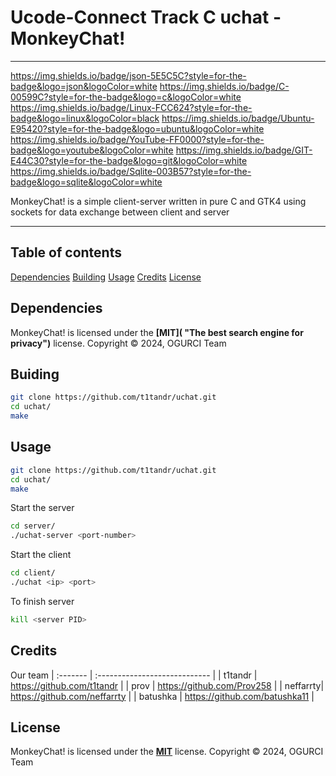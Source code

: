 # Ucode-Connect Track C uchat - MonkeyChat!

---

https://img.shields.io/badge/json-5E5C5C?style=for-the-badge&logo=json&logoColor=white https://img.shields.io/badge/C-00599C?style=for-the-badge&logo=c&logoColor=white
https://img.shields.io/badge/Linux-FCC624?style=for-the-badge&logo=linux&logoColor=black
https://img.shields.io/badge/Ubuntu-E95420?style=for-the-badge&logo=ubuntu&logoColor=white
https://img.shields.io/badge/YouTube-FF0000?style=for-the-badge&logo=youtube&logoColor=white
https://img.shields.io/badge/GIT-E44C30?style=for-the-badge&logo=git&logoColor=white
https://img.shields.io/badge/Sqlite-003B57?style=for-the-badge&logo=sqlite&logoColor=white

MonkeyChat! is a simple client-server written in pure C and GTK4 using sockets for data exchange between client and server

---

## Table of contents
[Dependencies](https://github.com/t1tandr/uchat#dependencies)
[Building](https://github.com/t1tandr/uchat#buiding)
[Usage](https://github.com/t1tandr/uchat#usage)
[Credits](https://github.com/t1tandr/uchat#credits)
[License](https://github.com/t1tandr/uchat#license)

## Dependencies

MonkeyChat! is licensed under the **[MIT]( "The best search engine for privacy")** license.
Copyright © 2024, OGURCI Team

## Buiding

```bash
git clone https://github.com/t1tandr/uchat.git
cd uchat/
make
```

## Usage

```bash
git clone https://github.com/t1tandr/uchat.git
cd uchat/
make
```

Start the server
```bash
cd server/
./uchat-server <port-number>
```

Start the client
```bash
cd client/
./uchat <ip> <port>
```

To finish server
```bash
kill <server PID>
```

## Credits

Our team
| :------- | :---------------------------- |
| t1tandr  | https://github.com/t1tandr    |
| prov     | https://github.com/Prov258    |
| neffarrty| https://github.com/neffarrty  |
| batushka | https://github.com/batushka11 |

## License

MonkeyChat! is licensed under the **[MIT](LICENSE)** license.
Copyright © 2024, OGURCI Team
